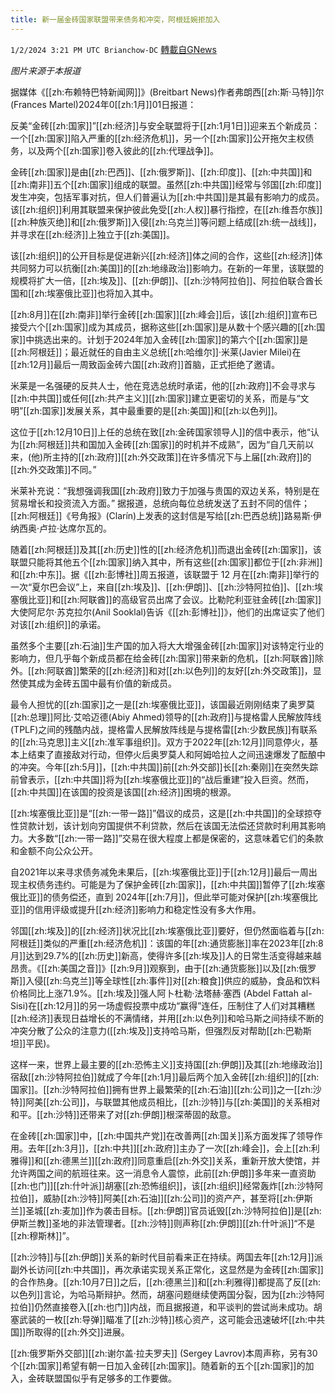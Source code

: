 ```yaml
---
title: 新一届金砖国家联盟带来债务和冲突，阿根廷婉拒加入
---
```

`1/2/2024 3:21 PM UTC Brianchow-DC` [轉載自GNews](https://gnews.org/articles/2176344)

*图片来源于本报道*

据媒体《[[zh:布赖特巴特新闻网]]》(Breitbart News)作者弗朗西[[zh:斯·马特]]尔(Frances Martel)2024年0[[zh:1月]]01日报道：

反美“金砖[[zh:国家]]”[[zh:经济]]与安全联盟将于[[zh:1月1日]]迎来五个新成员：一个[[zh:国家]]陷入严重的[[zh:经济危机]]，另一个[[zh:国家]]公开拖欠主权债务，以及两个[[zh:国家]]卷入彼此的[[zh:代理战争]]。

金砖[[zh:国家]]是由[[zh:巴西]]、[[zh:俄罗斯]]、[[zh:印度]]、[[zh:中共国]]和[[zh:南非]]五个[[zh:国家]]组成的联盟。虽然[[zh:中共国]]经常与邻国[[zh:印度]]发生冲突，包括军事对抗，但人们普遍认为[[zh:中共国]]是其最有影响力的成员。该[[zh:组织]]利用其联盟来保护彼此免受[[zh:人权]]暴行指控，在[[zh:维吾尔族]][[zh:种族灭绝]]和[[zh:俄罗斯]]入侵[[zh:乌克兰]]等问题上结成[[zh:统一战线]]，并寻求在[[zh:经济]]上独立于[[zh:美国]]。

该[[zh:组织]]的公开目标是促进新兴[[zh:经济]]体之间的合作，这些[[zh:经济]]体共同努力可以抗衡[[zh:美国]]的[[zh:地缘政治]]影响力。在新的一年里，该联盟的规模将扩大一倍，[[zh:埃及]]、[[zh:伊朗]]、[[zh:沙特阿拉伯]]、阿拉伯联合酋长国和[[zh:埃塞俄比亚]]也将加入其中。

[[zh:8月]]在[[zh:南非]]举行金砖[[zh:国家]][[zh:峰会]]后，该[[zh:组织]]宣布已接受六个[[zh:国家]]成为其成员，据称这些[[zh:国家]]是从数十个感兴趣的[[zh:国家]]中挑选出来的。计划于2024年加入金砖[[zh:国家]]的第六个[[zh:国家]]是[[zh:阿根廷]]；最近就任的自由主义总统[[zh:哈维尔]]·米莱(Javier Milei)在[[zh:12月]]最后一周致函金砖六国[[zh:政府]]首脑，正式拒绝了邀请。

米莱是一名强硬的反共人士，他在竞选总统时承诺，他的[[zh:政府]]不会寻求与[[zh:中共国]]或任何[[zh:共产主义]][[zh:国家]]建立更密切的关系，而是与“文明”[[zh:国家]]发展关系，其中最重要的是[[zh:美国]]和[[zh:以色列]]。

这位于[[zh:12月10日]]上任的总统在致[[zh:金砖国家领导人]]的信中表示，他“认为[[zh:阿根廷]]共和国加入金砖[[zh:国家]]的时机并不成熟”，因为“自几天前以来，(他)所主持的[[zh:政府]][[zh:外交政策]]在许多情况下与上届[[zh:政府]]的[[zh:外交政策]]不同。”

米莱补充说：“我想强调我国[[zh:政府]]致力于加强与贵国的双边关系，特别是在贸易增长和投资流入方面。” 据报道，总统向每位总统发送了五封不同的信件；[[zh:阿根廷]]《号角报》(Clarín)上发表的这封信是写给[[zh:巴西总统]]路易斯·伊纳西奥·卢拉·达席尔瓦的。

随着[[zh:阿根廷]]及其[[zh:历史]]性的[[zh:经济危机]]而退出金砖[[zh:国家]]，该联盟只能将其他五个[[zh:国家]]纳入其中，所有这些[[zh:国家]]都位于[[zh:非洲]]和[[zh:中东]]。据《[[zh:彭博社]]周五报道，该联盟于 12 月在[[zh:南非]]举行的一次“夏尔巴会议”上，来自[[zh:埃及]]、[[zh:伊朗]]、[[zh:沙特阿拉伯]]、[[zh:埃塞俄比亚]]和[[zh:阿联酋]]的高级官员出席了会议。比勒陀利亚驻金砖[[zh:国家]]大使阿尼尔·苏克拉尔(Anil Sooklal)告诉《[[zh:彭博社]]》，他们的出席证实了他们对该[[zh:组织]]的承诺。

虽然多个主要[[zh:石油]]生产国的加入将大大增强金砖[[zh:国家]]对该特定行业的影响力，但几乎每个新成员都在给金砖[[zh:国家]]带来新的危机，[[zh:阿联酋]]除外。[[zh:阿联酋]]繁荣的[[zh:经济]]和对[[zh:以色列]]的友好[[zh:外交政策]]，显然使其成为金砖五国中最有价值的新成员。

最令人担忧的[[zh:国家]]之一是[[zh:埃塞俄比亚]]，该国最近刚刚结束了奥罗莫[[zh:总理]]阿比·艾哈迈德(Abiy Ahmed)领导的[[zh:政府]]与提格雷人民解放阵线(TPLF)之间的残酷内战，提格雷人民解放阵线是与提格雷[[zh:少数民族]]有联系的[[zh:马克思]]主义[[zh:准军事组织]]。双方于2022年[[zh:12月]]同意停火，基本上结束了直接敌对行动，但停火后奥罗莫人和阿姆哈拉人之间迅速爆发了酝酿中的冲突。今年[[zh:5月]]，[[zh:中共国]]前[[zh:外交部]]长[[zh:秦刚]]在突然失踪前曾表示，[[zh:中共国]]将为[[zh:埃塞俄比亚]]的“战后重建”投入巨资。然而，[[zh:中共国]]在该国的投资是该国[[zh:经济]]困境的根源。

[[zh:埃塞俄比亚]]是“[[zh:一带一路]]”倡议的成员，这是[[zh:中共国]]的全球掠夺性贷款计划，该计划向穷国提供不利贷款，然后在该国无法偿还贷款时利用其影响力。大多数“[[zh:一带一路]]”交易在很大程度上都是保密的，这意味着它们的条款和金额不向公众公开。

自2021年以来寻求债务减免未果后，[[zh:埃塞俄比亚]]于[[zh:12月]]最后一周出现主权债务违约。可能是为了保护金砖[[zh:国家]]，[[zh:中共国]]暂停了[[zh:埃塞俄比亚]]的债务偿还，直到 2024年[[zh:7月]]，但此举可能对保护[[zh:埃塞俄比亚]]的信用评级或提升[[zh:经济]]影响力和稳定性没有多大作用。

邻国[[zh:埃及]]的[[zh:经济]]状况比[[zh:埃塞俄比亚]]要好，但仍然面临着与[[zh:阿根廷]]类似的严重[[zh:经济危机]]：该国的年[[zh:通货膨胀]]率在2023年[[zh:8月]]达到29.7%的[[zh:历史]]新高，使得许多[[zh:埃及]]人的日常生活变得越来越昂贵。《[[zh:美国之音]]》[[zh:9月]]观察到，由于[[zh:通货膨胀]]以及[[zh:俄罗斯]]入侵[[zh:乌克兰]]等全球性[[zh:事件]]对[[zh:粮食]]供应的威胁，食品和饮料价格同比上涨71.9%。[[zh:埃及]]强人阿卜杜勒·法塔赫·塞西 (Abdel Fattah al-Sisi)在[[zh:12月]]的另一场虚假投票中成功“赢得”连任，压制住了人们对其糟糕[[zh:经济]]表现日益增长的不满情绪，并用[[zh:以色列]]和哈马斯之间持续不断的冲突分散了公众的注意力([[zh:埃及]]支持哈马斯，但强烈反对帮助[[zh:巴勒斯坦]]平民)。

这样一来，世界上最主要的[[zh:恐怖主义]]支持国[[zh:伊朗]]及其[[zh:地缘政治]]宿敌[[zh:沙特阿拉伯]]就成了今年[[zh:1月]]最后两个加入金砖[[zh:组织]]的[[zh:国家]]。[[zh:沙特阿拉伯]]拥有世界上最繁荣的[[zh:石油]][[zh:公司]]之一[[zh:沙特]]阿美[[zh:公司]]，与联盟其他成员相比，[[zh:沙特]]与[[zh:美国]]的关系相对和平。[[zh:沙特]]还带来了对[[zh:伊朗]]根深蒂固的敌意。

在金砖[[zh:国家]]中，[[zh:中国共产党]]在改善两[[zh:国关]]系方面发挥了领导作用。去年[[zh:3月]]，[[zh:中共]][[zh:政府]]主办了一次[[zh:峰会]]，会上[[zh:利雅得]]和[[zh:德黑兰]][[zh:政府]]同意重启[[zh:外交]]关系，重新开放大使馆，并允许两国之间的航班往来。这一消息令人震惊，此前[[zh:伊朗]]多年来一直资助[[zh:也门]][[zh:什叶派]]胡塞[[zh:恐怖组织]]，该[[zh:组织]]经常轰炸[[zh:沙特阿拉伯]]，威胁[[zh:沙特]]阿美[[zh:石油]][[zh:公司]]的资产产，甚至将[[zh:伊斯兰]]圣城[[zh:麦加]]作为袭击目标。[[zh:伊朗]]官员诋毁[[zh:沙特阿拉伯]]是[[zh:伊斯兰教]]圣地的非法管理者。[[zh:沙特]]则声称[[zh:伊朗]][[zh:什叶派]]“不是[[zh:穆斯林]]”。

[[zh:沙特]]与[[zh:伊朗]]关系的新时代目前看来正在持续。两国去年[[zh:12月]]派副外长访问[[zh:中共国]]，再次承诺实现关系正常化，这显然是为金砖[[zh:国家]]的合作热身。[[zh:10月7日]]之后，[[zh:德黑兰]]和[[zh:利雅得]]都提高了反[[zh:以色列]]言论，为哈马斯辩护。然而，胡塞问题继续使两国分裂，因为[[zh:沙特阿拉伯]]仍然直接卷入[[zh:也门]]内战，而且据报道，和平谈判的尝试尚未成功。胡塞武装的一枚[[zh:导弹]]瞄准了[[zh:沙特]]核心资产，这可能会迅速破坏[[zh:中共国]]所取得的[[zh:外交]]进展。

[[zh:俄罗斯外交部]][[zh:谢尔盖·拉夫罗夫]] (Sergey Lavrov)本周声称，另有30个[[zh:国家]]希望有朝一日加入金砖[[zh:国家]]。随着新的五个[[zh:国家]]的加入，金砖联盟国似乎有足够多的工作要做。
